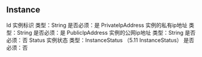 ## Instance
Id
实例标识
类型：String
是否必须：是
PrivateIpAddress
实例的私有ip地址
类型：String
是否必须：是
PublicIpAddress
实例的公网ip地址
类型：String
是否必须：否
Status
实例状态
类型：InstanceStatus  （5.11 InstanceStatus）
是否必须：否